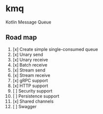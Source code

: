 # kmq

Kotlin Message Queue

## Road map

1. [x] Create simple single-consumed queue
2. [x] Unary send
3. [x] Unary receive
4. [x] Batch receive
5. [x] Stream send
6. [x] Stream receive
7. [x] gRPC support
8. [x] HTTP support
9. [ ] Security support
10. [ ] Persistence support
11. [x] Shared channels
12. [ ] Swagger
